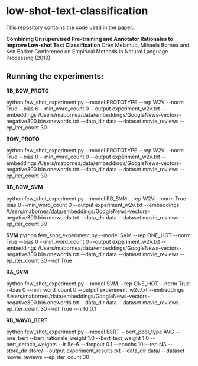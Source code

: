# low-shot-text-classification
This repository contains the code used in the paper:

**Combining Unsupervised Pre-training and Annotator Rationales to Improve Low-shot Text Classification**
Oren Melamud, Mihaela Bornea and Ken Barker Conference on Empirical Methods in Natural Language Processing (2019)

## Running the experiments:

**RB_BOW_PROTO**

python few_shot_experiment.py --model PROTOTYPE --rep W2V --norm True --bias 6 --min_word_count 0 --output experiment_w2v.txt --embeddings /Users/mabornea/data/embeddings/GoogleNews-vectors-negative300.bin.onewords.txt --data_dir data --dataset movie_reviews --ep_iter_count 30

**BOW_PROTO**

python few_shot_experiment.py --model PROTOTYPE --rep W2V --norm True --bias 0 --min_word_count 0 --output experiment_w2v.txt --embeddings /Users/mabornea/data/embeddings/GoogleNews-vectors-negative300.bin.onewords.txt --data_dir data --dataset movie_reviews --ep_iter_count 30

**RB_BOW_SVM**

python few_shot_experiment.py --model RB_SVM --rep W2V --norm True --bias 0 --min_word_count 0 --output experiment_w2v.txt --embeddings /Users/mabornea/data/embeddings/GoogleNews-vectors-negative300.bin.onewords.txt --data_dir data --dataset movie_reviews --ep_iter_count 30

**SVM**
 python few_shot_experiment.py --model SVM --rep ONE_HOT --norm True --bias 0 --min_word_count 0 --output experiment_w2v.txt --embeddings /Users/mabornea/data/embeddings/GoogleNews-vectors-negative300.bin.onewords.txt --data_dir data --dataset movie_reviews --ep_iter_count 30 --idf True


**RA_SVM**

python few_shot_experiment.py --model SVM --rep ONE_HOT --norm True --bias 0 --min_word_count 0 --output experiment_w2v.txt --embeddings /Users/mabornea/data/embeddings/GoogleNews-vectors-negative300.bin.onewords.txt --data_dir data --dataset movie_reviews --ep_iter_count 30 --idf True --nrfd 0.1


**RB_WAVG_BERT**

python few_shot_experiment.py --model BERT --bert_pool_type AVG --one_bert --bert_rationale_weight 1.0 --bert_text_weight 1.0 --bert_detach_weights --lr 5e-6 --dropout 0.1 --epochs 10 --rep NA --store_dir store/ --output experiment_results.txt  --data_dir data/ --dataset movie_reviews --ep_iter_count 30 